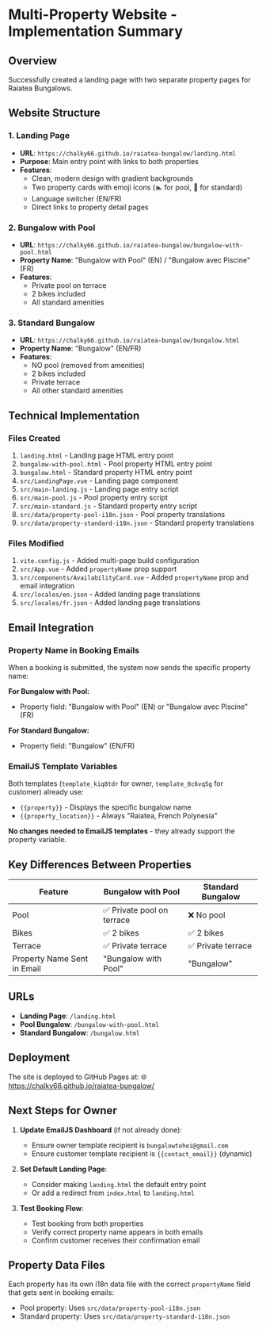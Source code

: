 # Multi-Property Website - Implementation Summary

## Overview
Successfully created a landing page with two separate property pages for Raiatea Bungalows.

## Website Structure

### 1. Landing Page
- **URL**: `https://chalky66.github.io/raiatea-bungalow/landing.html`
- **Purpose**: Main entry point with links to both properties
- **Features**:
  - Clean, modern design with gradient backgrounds
  - Two property cards with emoji icons (🏊 for pool, 🌴 for standard)
  - Language switcher (EN/FR)
  - Direct links to property detail pages

### 2. Bungalow with Pool
- **URL**: `https://chalky66.github.io/raiatea-bungalow/bungalow-with-pool.html`
- **Property Name**: "Bungalow with Pool" (EN) / "Bungalow avec Piscine" (FR)
- **Features**:
  - Private pool on terrace
  - 2 bikes included
  - All standard amenities

### 3. Standard Bungalow
- **URL**: `https://chalky66.github.io/raiatea-bungalow/bungalow.html`
- **Property Name**: "Bungalow" (EN/FR)
- **Features**:
  - NO pool (removed from amenities)
  - 2 bikes included
  - Private terrace
  - All other standard amenities

## Technical Implementation

### Files Created
1. `landing.html` - Landing page HTML entry point
2. `bungalow-with-pool.html` - Pool property HTML entry point
3. `bungalow.html` - Standard property HTML entry point
4. `src/LandingPage.vue` - Landing page component
5. `src/main-landing.js` - Landing page entry script
6. `src/main-pool.js` - Pool property entry script
7. `src/main-standard.js` - Standard property entry script
8. `src/data/property-pool-i18n.json` - Pool property translations
9. `src/data/property-standard-i18n.json` - Standard property translations

### Files Modified
1. `vite.config.js` - Added multi-page build configuration
2. `src/App.vue` - Added `propertyName` prop support
3. `src/components/AvailabilityCard.vue` - Added `propertyName` prop and email integration
4. `src/locales/en.json` - Added landing page translations
5. `src/locales/fr.json` - Added landing page translations

## Email Integration

### Property Name in Booking Emails
When a booking is submitted, the system now sends the specific property name:

**For Bungalow with Pool:**
- Property field: "Bungalow with Pool" (EN) or "Bungalow avec Piscine" (FR)

**For Standard Bungalow:**
- Property field: "Bungalow" (EN/FR)

### EmailJS Template Variables
Both templates (`template_kiq8tdr` for owner, `template_8c6vq5g` for customer) already use:
- `{{property}}` - Displays the specific bungalow name
- `{{property_location}}` - Always "Raiatea, French Polynesia"

**No changes needed to EmailJS templates** - they already support the property variable.

## Key Differences Between Properties

| Feature | Bungalow with Pool | Standard Bungalow |
|---------|-------------------|-------------------|
| Pool | ✅ Private pool on terrace | ❌ No pool |
| Bikes | ✅ 2 bikes | ✅ 2 bikes |
| Terrace | ✅ Private terrace | ✅ Private terrace |
| Property Name Sent in Email | "Bungalow with Pool" | "Bungalow" |

## URLs

- **Landing Page**: `/landing.html`
- **Pool Bungalow**: `/bungalow-with-pool.html`
- **Standard Bungalow**: `/bungalow.html`

## Deployment

The site is deployed to GitHub Pages at:
🌐 https://chalky66.github.io/raiatea-bungalow/

## Next Steps for Owner

1. **Update EmailJS Dashboard** (if not already done):
   - Ensure owner template recipient is `bungalowtehei@gmail.com`
   - Ensure customer template recipient is `{{contact_email}}` (dynamic)

2. **Set Default Landing Page**:
   - Consider making `landing.html` the default entry point
   - Or add a redirect from `index.html` to `landing.html`

3. **Test Booking Flow**:
   - Test booking from both properties
   - Verify correct property name appears in both emails
   - Confirm customer receives their confirmation email

## Property Data Files

Each property has its own i18n data file with the correct `propertyName` field that gets sent in booking emails:

- Pool property: Uses `src/data/property-pool-i18n.json`
- Standard property: Uses `src/data/property-standard-i18n.json`
